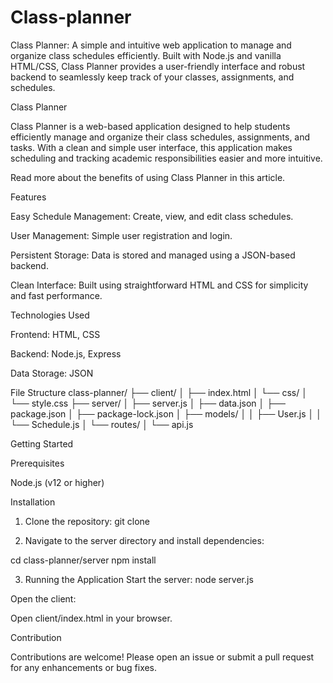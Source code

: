 # Class-planner
Class Planner: A simple and intuitive web application to manage and organize class schedules efficiently. Built with Node.js and vanilla HTML/CSS, Class Planner provides a user-friendly interface and robust backend to seamlessly keep track of your classes, assignments, and schedules.

Class Planner

Class Planner is a web-based application designed to help students efficiently manage and organize their class schedules, assignments, and tasks. With a clean and simple user interface, this application makes scheduling and tracking academic responsibilities easier and more intuitive.

Read more about the benefits of using Class Planner in this article.

Features

Easy Schedule Management: Create, view, and edit class schedules.

User Management: Simple user registration and login.

Persistent Storage: Data is stored and managed using a JSON-based backend.

Clean Interface: Built using straightforward HTML and CSS for simplicity and fast performance.

Technologies Used

Frontend: HTML, CSS

Backend: Node.js, Express

Data Storage: JSON


File Structure
class-planner/
├── client/
│   ├── index.html
│   └── css/
│       └── style.css
├── server/
│   ├── server.js
│   ├── data.json
│   ├── package.json
│   ├── package-lock.json
│   ├── models/
│   │   ├── User.js
│   │   └── Schedule.js
│   └── routes/
│       └── api.js


Getting Started

Prerequisites

Node.js (v12 or higher)

Installation

1. Clone the repository:
git clone <repository-url>

2. Navigate to the server directory and install dependencies:

cd class-planner/server
npm install
  
3. Running the Application
Start the server:
node server.js

Open the client:

Open client/index.html in your browser.

Contribution

Contributions are welcome! Please open an issue or submit a pull request for any enhancements or bug fixes.
